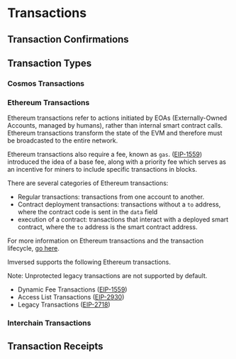 # Transactions

## Transaction Confirmations
## Transaction Types
### Cosmos Transactions
### Ethereum Transactions

Ethereum transactions refer to actions initiated by EOAs (Externally-Owned Accounts, managed by humans), rather than internal smart contract calls. Ethereum transactions transform the state of the EVM and therefore must be broadcasted to the entire network.

Ethereum transactions also require a fee, known as `gas`. ([EIP-1559](https://eips.ethereum.org/EIPS/eip-1559)) introduced the idea of a base fee, along with a priority fee which serves as an incentive for miners to include specific transactions in blocks.

There are several categories of Ethereum transactions:
* Regular transactions: transactions from one account to another.
* Contract deployment transactions: transactions without a `to` address, where the contract code is sent in the `data` field
* execution of a contract: transactions that interact with a deployed smart contract, where the `to` address is the smart contract address.
  
For more information on Ethereum transactions and the transaction lifecycle, [go here](https://ethereum.org/en/developers/docs/transactions/).

Imversed supports the following Ethereum transactions.

Note: Unprotected legacy transactions are not supported by default.

* Dynamic Fee Transactions ([EIP-1559](https://eips.ethereum.org/EIPS/eip-1559))
* Access List Transactions ([EIP-2930](https://eips.ethereum.org/EIPS/eip-2930))
* Legacy Transactions ([EIP-2718](https://eips.ethereum.org/EIPS/eip-2718))
  
### Interchain Transactions
## Transaction Receipts
